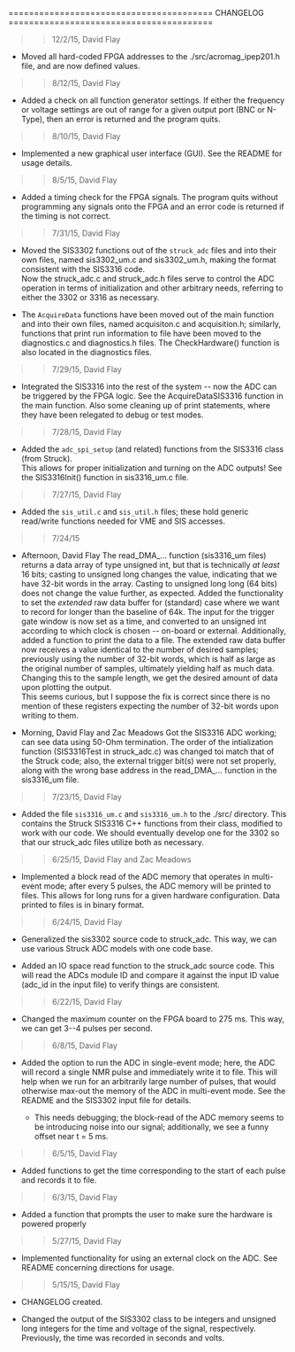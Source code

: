 ======================================== CHANGELOG ========================================

>> 12/2/15, David Flay
   
   - Moved all hard-coded FPGA addresses to the ./src/acromag_ipep201.h file, and are now 
     defined values.  

>> 8/12/15, David Flay

   - Added a check on all function generator settings.  If either the frequency or voltage
     settings are out of range for a given output port (BNC or N-Type), then an error 
     is returned and the program quits. 

>> 8/10/15, David Flay

   - Implemented a new graphical user interface (GUI).  See the README for usage details.

>> 8/5/15, David Flay
  
   - Added a timing check for the FPGA signals.  The program quits without programming any 
     signals onto the FPGA and an error code is returned if the timing is not correct. 

>> 7/31/15, David Flay

   - Moved the SIS3302 functions out of the `struck_adc` files and into their own files, 
     named sis3302_um.c and sis3302_um.h, making the format consistent with the SIS3316 code.  
     Now the struck_adc.c and struck_adc.h files serve to control the ADC operation in terms 
     of initialization and other arbitrary needs, referring to either the 3302 or 3316 as 
     necessary.

  -  The `AcquireData` functions have been moved out of the main function and into their 
     own files, named acquisiton.c and acquisition.h; similarly, functions that print 
     run information to file have been moved to the diagnostics.c and diagnostics.h files.
     The CheckHardware() function is also located in the diagnostics files.  

>> 7/29/15, David Flay

   - Integrated the SIS3316 into the rest of the system -- now the ADC can be triggered by 
     the FPGA logic.  See the AcquireDataSIS3316 function in the main function.  Also some 
     cleaning up of print statements, where they have been relegated to debug or test modes.     

>> 7/28/15, David Flay
 
   - Added the `adc_spi_setup` (and related) functions from the SIS3316 class (from Struck).  
     This allows for proper initialization and turning on the ADC outputs!  See the 
     SIS3316Init() function in sis3316_um.c file.  

>> 7/27/15, David Flay

   - Added the `sis_util.c` and `sis_util.h` files; these hold generic read/write functions
     needed for VME and SIS accesses. 

>> 7/24/15 

   - Afternoon, David Flay 
     The read_DMA_... function (sis3316_um files) returns a data array of type unsigned int, 
     but that is technically *at least* 16 bits; casting to unsigned long changes the value,
     indicating that we have 32-bit words in the array.  Casting to unsigned long long (64 bits) 
     does not change the value further, as expected. Added the functionality to set the 
     *extended* raw data buffer for (standard) case where we want to record for longer than
     the baseline of 64k.  The input for the trigger gate window is now set as a time, and converted
     to an unsigned int according to which clock is chosen -- on-board or external.  Additionally, 
     added a function to print the data to a file.  The extended raw data buffer now receives a value 
     identical to the number of desired samples; previously using the number of 32-bit words, which 
     is half as large as the original number of samples, ultimately yielding half as much data.  
     Changing this to the sample length, we get the desired amount of data upon plotting the output.        
     This seems curious, but I suppose the fix is correct since there is no mention of these 
     registers expecting the number of 32-bit words upon writing to them.

   - Morning, David Flay and Zac Meadows
     Got the SIS3316 ADC working; can see data using 50-Ohm termination.  The
     order of the intialization function (SIS3316Test in struck_adc.c) was changed toi
     match that of the Struck code; also, the external trigger bit(s) were not set properly, 
     along with the wrong base address in the read_DMA_... function in the sis3316_um file.     

>> 7/23/15, David Flay 

   - Added the file `sis3316_um.c` and `sis3316_um.h` to the ./src/ directory.  This 
     contains the Struck SIS3316 C++ functions from their class, modified to work with our 
     code.  We should eventually develop one for the 3302 so that our struck_adc files
     utilize both as necessary.  

>> 6/25/15, David Flay and Zac Meadows

   - Implemented a block read of the ADC memory that operates in multi-event mode; 
     after every 5 pulses, the ADC memory will be printed to files. 
     This allows for long runs for a given hardware configuration.  Data printed 
     to files is in binary format.    

>> 6/24/15, David Flay

   - Generalized the sis3302 source code to struck_adc.  This way, we can use various 
     Struck ADC models with one code base. 

   - Added an IO space read function to the struck_adc source code.  This will read
     the ADCs module ID and compare it against the input ID value (adc_id in the input file)
     to verify things are consistent.   

>> 6/22/15, David Flay

   - Changed the maximum counter on the FPGA board to 275 ms.  This way, we can get 3--4 
     pulses per second. 

>> 6/8/15, David Flay

   - Added the option to run the ADC in single-event mode; here, the ADC will record a 
     single NMR pulse and immediately write it to file.  This will help when we run 
     for an arbitrarily large number of pulses, that would otherwise max-out the memory
     of the ADC in multi-event mode.  See the README and the SIS3302 input file for details.   

     - This needs debugging; the block-read of the ADC memory seems to be introducing noise
       into our signal; additionally, we see a funny offset near t = 5 ms. 

>> 6/5/15, David Flay

   - Added functions to get the time corresponding to the start of each pulse and 
     records it to file. 

>> 6/3/15, David Flay

   - Added a function that prompts the user to make sure the hardware is powered properly

>> 5/27/15, David Flay

   - Implemented functionality for using an external clock on the ADC.  See README concerning
     directions for usage.   

>> 5/15/15, David Flay 
   
   - CHANGELOG created.  

   - Changed the output of the SIS3302 class to be integers and unsigned long integers 
     for the time and voltage of the signal, respectively.  Previously, the time was 
     recorded in seconds and volts. 
 
